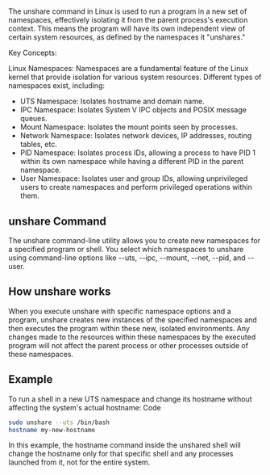 #

The unshare command in Linux is used to run a program in a new set of namespaces, effectively isolating it from the parent process's execution context. This means the program will have its own independent view of certain system resources, as defined by the namespaces it "unshares."

Key Concepts:

Linux Namespaces:
Namespaces are a fundamental feature of the Linux kernel that provide isolation for various system resources. Different types of namespaces exist, including:

- UTS Namespace: Isolates hostname and domain name.
- IPC Namespace: Isolates System V IPC objects and POSIX message queues.
- Mount Namespace: Isolates the mount points seen by processes.
- Network Namespace: Isolates network devices, IP addresses, routing tables, etc.
- PID Namespace: Isolates process IDs, allowing a process to have PID 1 within its own namespace while having a different PID in the parent namespace.
- User Namespace: Isolates user and group IDs, allowing unprivileged users to create namespaces and perform privileged operations within them.

## unshare Command

The unshare command-line utility allows you to create new namespaces for a specified program or shell. You select which namespaces to unshare using command-line options like --uts, --ipc, --mount, --net, --pid, and --user.

## How unshare works

When you execute unshare with specific namespace options and a program, unshare creates new instances of the specified namespaces and then executes the program within these new, isolated environments. Any changes made to the resources within these namespaces by the executed program will not affect the parent process or other processes outside of these namespaces.

## Example

To run a shell in a new UTS namespace and change its hostname without affecting the system's actual hostname:
Code

```bash
sudo unshare --uts /bin/bash
hostname my-new-hostname
```

In this example, the hostname command inside the unshared shell will change the hostname only for that specific shell and any processes launched from it, not for the entire system.
